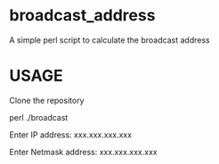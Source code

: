 # broadcast_address
A simple perl script to calculate the broadcast address

# USAGE
Clone the repository

perl ./broadcast

Enter IP address: xxx.xxx.xxx.xxx

Enter Netmask address: xxx.xxx.xxx.xxx
